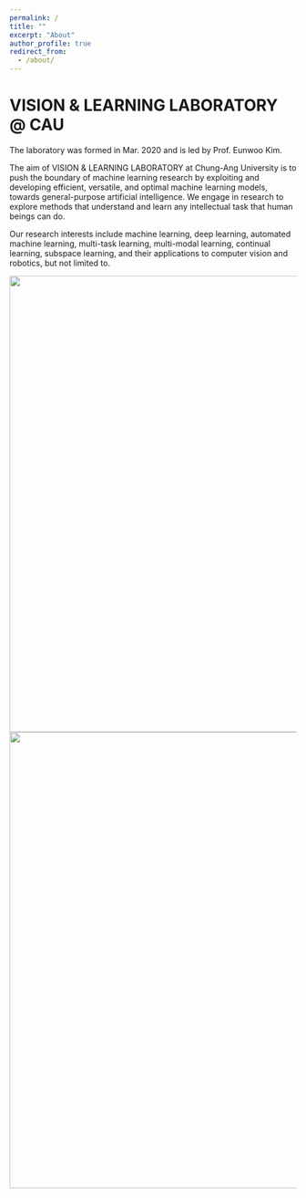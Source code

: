 ```yaml
---
permalink: /
title: ""
excerpt: "About"
author_profile: true
redirect_from: 
  - /about/
---
```




# VISION & LEARNING LABORATORY @ CAU

The laboratory was formed in Mar. 2020 and is led by Prof. Eunwoo Kim.  

The aim of VISION & LEARNING LABORATORY at Chung-Ang University is to push the boundary of machine learning research by exploiting and developing efficient, versatile, and optimal machine learning models, towards general-purpose artificial intelligence.
We engage in research to explore methods that understand and learn any intellectual task that human beings can do.

Our research interests include machine learning, deep learning, automated machine learning, multi-task learning, multi-modal learning, continual learning, subspace learning, and their applications to computer vision and robotics, but not limited to.

<img src='/images/lab_pic_202304_v2.jpg' width="800" align="left" style="margin-right:50px">

<img src='/images/20221124_3.jpg' width="800" align="left" style="margin-right:50px">
